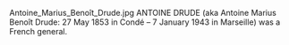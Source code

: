 Antoine_Marius_Benoît_Drude.jpg ANTOINE DRUDE (aka Antoine Marius Benoît Drude: 27 May 1853 in Condé – 7 January 1943 in Marseille) was a French general.
